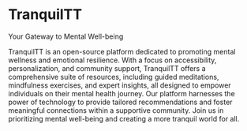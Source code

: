 # TranquilTT
Your Gateway to Mental Well-being

TranquilTT is an open-source platform dedicated to promoting mental wellness and emotional resilience. With a focus on accessibility, personalization, and community support, TranquilTT offers a comprehensive suite of resources, including guided meditations, mindfulness exercises, and expert insights, all designed to empower individuals on their mental health journey. Our platform harnesses the power of technology to provide tailored recommendations and foster meaningful connections within a supportive community. Join us in prioritizing mental well-being and creating a more tranquil world for all.
